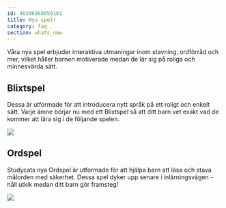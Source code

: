 ```yaml
---
id: 40396868059161
title: Nya spel!
category: faq
section: whats_new
---
```

Våra nya spel erbjuder interaktiva utmaningar inom stavning, ordförråd och mer, vilket håller barnen motiverade medan de lär sig på roliga och minnesvärda sätt.

## Blixtspel 
Dessa är utformade för att introducera nytt språk på ett roligt och enkelt sätt. Varje ämne börjar nu med ett Blixtspel så att ditt barn vet exakt vad de kommer att lära sig i de följande spelen.

![](https://help.studycat.com/hc/article_attachments/40396888063769)

## Ordspel
Studycats nya Ordspel är utformade för att hjälpa barn att läsa och stava målorden med säkerhet. Dessa spel dyker upp senare i inlärningsvägen - håll utkik medan ditt barn gör framsteg!

![](https://help.studycat.com/hc/article_attachments/40706212454169)